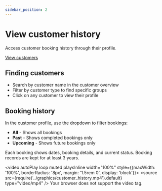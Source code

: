 ```yaml
---
sidebar_position: 2
---
```


# View customer history

Access customer booking history through their profile.

<div class="button-container">
  <a href="https://dashboard.letsbook.app/customers" class="button button--primary" target="_blank" rel="noopener noreferrer">View customers</a>
</div>

## Finding customers

- Search by customer name in the customer overview
- Filter by customer type to find specific groups
- Click on any customer to view their profile

## Booking history

In the customer profile, use the dropdown to filter bookings:

- **All** - Shows all bookings
- **Past** - Shows completed bookings only
- **Upcoming** - Shows future bookings only

Each booking shows dates, booking details, and current status. Booking records are kept for at least 3 years.

<video autoPlay loop muted playsInline width="100%" style={{maxWidth: '100%', borderRadius: '8px', margin: '1.5rem 0', display: 'block'}}>
  <source src={require('../graphics/customer_history.mp4').default} type="video/mp4" />
  Your browser does not support the video tag.
</video>
